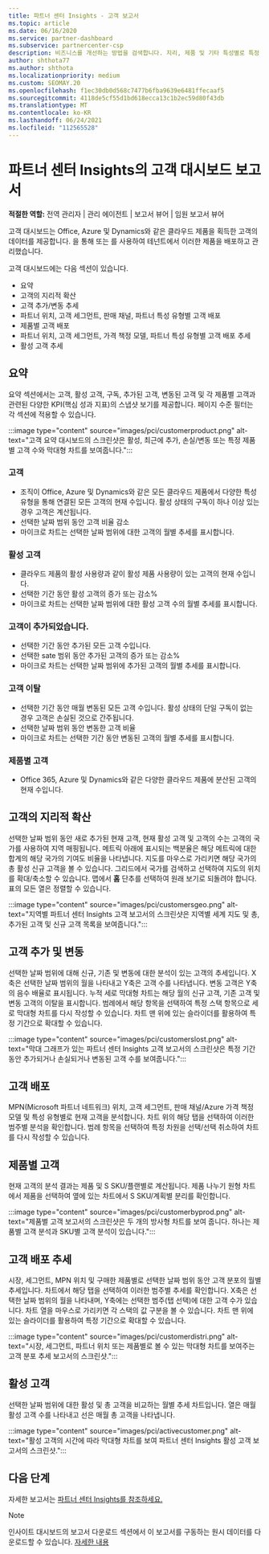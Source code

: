 ```yaml
---
title: 파트너 센터 Insights - 고객 보고서
ms.topic: article
ms.date: 06/16/2020
ms.service: partner-dashboard
ms.subservice: partnercenter-csp
description: 비즈니스를 개선하는 방법을 검색합니다. 지리, 제품 및 기타 특성별로 특정 고객 추세를 확인합니다.
author: shthota77
ms.author: shthota
ms.localizationpriority: medium
ms.custom: SEOMAY.20
ms.openlocfilehash: f1ec30db0d568c7477b6fba9639e6481ffecaaf5
ms.sourcegitcommit: 4118de5cf55d1bd618ecca13c1b2ec59d80f43db
ms.translationtype: MT
ms.contentlocale: ko-KR
ms.lasthandoff: 06/24/2021
ms.locfileid: "112565528"
---
```

# <a name="customers-dashboard-reports-from-partner-center-insights"></a>파트너 센터 Insights의 고객 대시보드 보고서

**적절한 역할:** 전역 관리자 | 관리 에이전트 | 보고서 뷰어 | 임원 보고서 뷰어

고객 대시보드는 Office, Azure 및 Dynamics와 같은 클라우드 제품을 획득한 고객의 데이터를 제공합니다. 을 통해 또는 를 사용하여 테넌트에서 이러한 제품을 배포하고 관리했습니다. 
 
고객 대시보드에는 다음 섹션이 있습니다. 

- 요약  
- 고객의 지리적 확산 
- 고객 추가/변동 추세 
- 파트너 위치, 고객 세그먼트, 판매 채널, 파트너 특성 유형별 고객 배포 
- 제품별 고객 배포 
- 파트너 위치, 고객 세그먼트, 가격 책정 모델, 파트너 특성 유형별 고객 배포 추세 
- 활성 고객 추세 

## <a name="summary"></a>요약

요약 섹션에서는 고객, 활성 고객, 구독, 추가된 고객, 변동된 고객 및 각 제품별 고객과 관련된 다양한 KPI(핵심 성과 지표)의 스냅샷 보기를 제공합니다. 페이지 수준 필터는 각 섹션에 적용할 수 있습니다.

:::image type="content" source="images/pci/customerproduct.png" alt-text="고객 요약 대시보드의 스크린샷은 활성, 최근에 추가, 손실/변동 또는 특정 제품별 고객 수와 막대형 차트를 보여줍니다.":::

### <a name="customers"></a>고객

- 조직이 Office, Azure 및 Dynamics와 같은 모든 클라우드 제품에서 다양한 특성 유형을 통해 연결된 모든 고객의 현재 수입니다. 활성 상태의 구독이 하나 이상 있는 경우 고객은 계산됩니다.  
- 선택한 날짜 범위 동안 고객 비율 감소 
- 마이크로 차트는 선택한 날짜 범위에 대한 고객의 월별 추세를 표시합니다.

### <a name="active-customers"></a>활성 고객

- 클라우드 제품의 활성 사용량과 같이 활성 제품 사용량이 있는 고객의 현재 수입니다.
- 선택한 기간 동안 활성 고객의 증가 또는 감소%
- 마이크로 차트는 선택한 날짜 범위에 대한 활성 고객 수의 월별 추세를 표시합니다.

### <a name="customers-added"></a>고객이 추가되었습니다.

- 선택한 기간 동안 추가된 모든 고객 수입니다.
- 선택한 sate 범위 동안 추가된 고객의 증가 또는 감소%
- 마이크로 차트는 선택한 날짜 범위에 추가된 고객의 월별 추세를 표시합니다.

### <a name="customers-churned"></a>고객 이탈
- 선택한 기간 동안 매월 변동된 모든 고객 수입니다. 활성 상태의 단일 구독이 없는 경우 고객은 손실된 것으로 간주됩니다. 
- 선택한 날짜 범위 동안 변동한 고객 비율 
- 마이크로 차트는 선택한 기간 동안 변동된 고객의 월별 추세를 표시합니다. 
 
### <a name="customers-by-products"></a>제품별 고객

- Office 365, Azure 및 Dynamics와 같은 다양한 클라우드 제품에 분산된 고객의 현재 수입니다.  

## <a name="geographical-spread-of-your-customers"></a>고객의 지리적 확산

선택한 날짜 범위 동안 새로 추가된 현재 고객, 현재 활성 고객 및 고객의 수는 고객의 국가를 사용하여 지역 매핑됩니다. 메트릭 아래에 표시되는 백분율은 해당 메트릭에 대한 합계의 해당 국가의 기여도 비율을 나타냅니다. 지도를 마우스로 가리키면 해당 국가의 총 활성 신규 고객을 볼 수 있습니다. 그리드에서 국가를 검색하고 선택하여 지도의 위치를 확대/축소할 수 있습니다. 맵에서 **홈** 단추를 선택하여 원래 보기로 되돌려야 합니다. 표의 모든 열은 정렬할 수 있습니다.  

:::image type="content" source="images/pci/customersgeo.png" alt-text="지역별 파트너 센터 Insights 고객 보고서의 스크린샷은 지역별 세계 지도 및 총, 추가된 고객 및 신규 고객 목록을 보여줍니다.":::

## <a name="customer-adds-and-churns"></a>고객 추가 및 변동

선택한 날짜 범위에 대해 신규, 기존 및 변동에 대한 분석이 있는 고객의 추세입니다. X축은 선택한 날짜 범위의 월을 나타내고 Y축은 고객 수를 나타냅니다. 변동 고객은 Y축의 음수 배율로 표시됩니다. 누적 세로 막대형 차트는 해당 월의 신규 고객, 기존 고객 및 변동 고객의 이탈을 표시합니다. 범례에서 해당 항목을 선택하여 특정 스택 항목으로 세로 막대형 차트를 다시 작성할 수 있습니다. 차트 맨 위에 있는 슬라이더를 활용하여 특정 기간으로 확대할 수 있습니다. 

:::image type="content" source="images/pci/customerslost.png" alt-text="막대 그래프가 있는 파트너 센터 Insights 고객 보고서의 스크린샷은 특정 기간 동안 추가되거나 손실되거나 변동된 고객 수를 보여줍니다.":::

## <a name="customer-distribution"></a>고객 배포

MPN(Microsoft 파트너 네트워크) 위치, 고객 세그먼트, 판매 채널/Azure 가격 책정 모델 및 특성 유형별로 현재 고객을 분석합니다. 차트 위의 해당 탭을 선택하여 이러한 범주별 분석을 확인합니다. 범례 항목을 선택하여 특정 차원을 선택/선택 취소하여 차트를 다시 작성할 수 있습니다. 

## <a name="customers-by-products"></a>제품별 고객

현재 고객의 분석 결과는 제품 및 S SKU/플랜별로 계산됩니다. 제품 나누기 원형 차트에서 제품을 선택하여 옆에 있는 차트에서 S SKU/계획별 분리를 확인합니다.

:::image type="content" source="images/pci/customerbyprod.png" alt-text="제품별 고객 보고서의 스크린샷은 두 개의 방사형 차트를 보여 줍니다. 하나는 제품별 고객 분석과 SKU별 고객 분석이 있습니다.":::

## <a name="customer-distribution-trend"></a>고객 배포 추세 

시장, 세그먼트, MPN 위치 및 구매한 제품별로 선택한 날짜 범위 동안 고객 분포의 월별 추세입니다. 차트에서 해당 탭을 선택하여 이러한 범주별 추세를 확인합니다. X축은 선택한 날짜 범위의 월을 나타내며, Y축에는 선택한 범주(탭 선택)에 대한 고객 수가 있습니다. 차트 열을 마우스로 가리키면 각 스택의 값 구분을 볼 수 있습니다. 차트 맨 위에 있는 슬라이더를 활용하여 특정 기간으로 확대할 수 있습니다.   

:::image type="content" source="images/pci/customerdistri.png" alt-text="시장, 세그먼트, 파트너 위치 또는 제품별로 볼 수 있는 막대형 차트를 보여주는 고객 분포 추세 보고서의 스크린샷.":::

## <a name="active-customers"></a>활성 고객

선택한 날짜 범위에 대한 활성 및 총 고객을 비교하는 월별 추세 차트입니다. 열은 매월 활성 고객 수를 나타내고 선은 매월 총 고객을 나타냅니다. 

:::image type="content" source="images/pci/activecustomer.png" alt-text="활성 고객의 시간에 따라 막대형 차트를 보여 파트너 센터 Insights 활성 고객 보고서의 스크린샷.":::

## <a name="next-steps"></a>다음 단계

자세한 보고서는 [파트너 센터 Insights를 참조하세요.](partner-center-insights.md)

>[!NOTE]
> 인사이트 대시보드의 보고서 다운로드 섹션에서 이 보고서를 구동하는 원시 데이터를 다운로드할 수 있습니다. [자세한 내용](pci-download-reports.md) 
